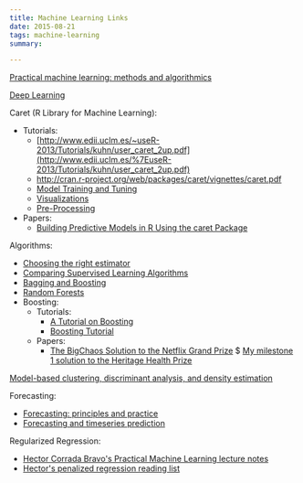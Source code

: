 ```yaml
---
title: Machine Learning Links
date: 2015-08-21
tags: machine-learning
summary: 

---
```


[Practical machine learning: methods and algorithmics](http://www.cbcb.umd.edu/~hcorrada/PracticalML/)  

[Deep Learning](http://www.iro.umontreal.ca/~bengioy/dlbook/)  

Caret (R Library for Machine Learning):

* Tutorials:
    * [http://www.edii.uclm.es/~useR-2013/Tutorials/kuhn/user_caret_2up.pdf](http://www.edii.uclm.es/%7EuseR-2013/Tutorials/kuhn/user_caret_2up.pdf)
    * http://cran.r-project.org/web/packages/caret/vignettes/caret.pdf
    * [Model Training and Tuning](http://topepo.github.io/caret/training.html)
    * [Visualizations](http://topepo.github.io/caret/visualizations.html)
    * [Pre-Processing](http://topepo.github.io/caret/preprocess.html)
* Papers:
    * [Building Predictive Models in R Using the caret Package](http://www.jstatsoft.org/v28/i05/paper)

Algorithms:

* [Choosing the right estimator](http://scikit-learn.org/stable/tutorial/machine_learning_map/)
* [Comparing Supervised Learning Algorithms](http://www.dataschool.io/comparing-supervised-learning-algorithms/)
* [Bagging and Boosting](http://stat.ethz.ch/education/semesters/FS_2008/CompStat/sk-ch8.pdf)
* [Random Forests](http://www.stat.berkeley.edu/~breiman/RandomForests/cc_home.htm)
* Boosting:
    * Tutorials:
        * [A Tutorial on Boosting](http://www.cc.gatech.edu/~thad/6601-gradAI-fall2013/boosting.pdf)
        * [Boosting Tutorial](http://webee.technion.ac.il/people/rmeir/BoostingTutorial.pdf)
    * Papers:
        * [The BigChaos Solution to the Netflix Grand Prize](http://www.netflixprize.com/assets/GrandPrize2009_BPC_BigChaos.pdf)
        $ [My milestone 1 solution to the Heritage Health Prize](https://kaggle2.blob.core.windows.net/wiki-files/327/09ccf652-8c1c-4a3d-b979-ce2369c985e4/Willem%20Mestrom%20-%20Milestone%201%20Description%20V2%202.pdf)

[Model-based clustering, discriminant analysis, and density estimation](http://www.stat.washington.edu/raftery/Research/PDF/fraley2002.pdf)

Forecasting:

* [Forecasting: principles and practice](https://www.otexts.org/fpp/)
* [Forecasting and timeseries prediction](http://en.wikipedia.org/wiki/Forecasting)

Regularized Regression:

* [Hector Corrada Bravo's Practical Machine Learning lecture notes](http://www.cbcb.umd.edu/%7Ehcorrada/PracticalML/)
* [Hector's penalized regression reading list](http://www.cbcb.umd.edu/%7Ehcorrada/AMSC689.html#readings)
